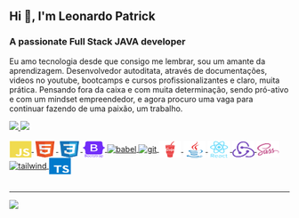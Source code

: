 ## Hi 👋, I'm Leonardo Patrick
### A passionate Full Stack JAVA developer
Eu amo tecnologia desde que consigo me lembrar, sou um amante da 
aprendizagem.
Desenvolvedor autoditata, através de documentações, videos no 
youtube, bootcamps e cursos profissionalizantes e claro, muita prática.
Pensando fora da caixa e com muita determinação, sendo pró-ativo e com 
um mindset empreendedor, e agora procuro uma vaga para continuar 
fazendo de uma paixão, um trabalho.

 <div>
   <a href="https://github.com/leosalema213">
   <img height="180em" src="https://github-readme-stats.vercel.app/api?username=leosalema213&show_icons=true&theme=tokyonight&include_all_commits=true&count_private=true"/>
   <img height="180em" src="https://github-readme-stats.vercel.app/api/top-langs/?username=leosalema213&layout=compact&langs_count=6&theme=tokyonight"/>

</div>
<div style="display: inline_block"><br>
  <img align="center" alt="Js" height="30" width="40" src="https://raw.githubusercontent.com/devicons/devicon/master/icons/javascript/javascript-plain.svg">
  <img align="center" alt="HTML" height="30" width="40" src="https://raw.githubusercontent.com/devicons/devicon/master/icons/html5/html5-original.svg">
  <img align="center" alt="CSS" height="30" width="40" src="https://raw.githubusercontent.com/devicons/devicon/master/icons/css3/css3-original.svg">
  <img align="center" alt="bootstrap" height="30" width="40" src="https://raw.githubusercontent.com/devicons/devicon/master/icons/bootstrap/bootstrap-plain-wordmark.svg">
  <img align="center" alt="babel" height="30" width="40" src="https://www.vectorlogo.zone/logos/babeljs/babeljs-icon.svg">
  <img align="center" alt="git" height="30" width="40" src="https://www.vectorlogo.zone/logos/git-scm/git-scm-icon.svg">
  <img align="center" alt="gulp" height="30" width="40" src="https://raw.githubusercontent.com/devicons/devicon/master/icons/gulp/gulp-plain.svg">
  <img align="center" alt="java" height="30" width="40" src="https://raw.githubusercontent.com/devicons/devicon/master/icons/java/java-original.svg">
  <img align="center" alt="react" height="30" width="40" src="https://raw.githubusercontent.com/devicons/devicon/master/icons/react/react-original-wordmark.svg">
  <img align="center" alt="redux" height="30" width="40" src="https://raw.githubusercontent.com/devicons/devicon/master/icons/redux/redux-original.svg">
  <img align="center" alt="sass" height="30" width="40" src="https://raw.githubusercontent.com/devicons/devicon/master/icons/sass/sass-original.svg">
  <img align="center" alt="tailwind" height="30" width="40" src="https://www.vectorlogo.zone/logos/tailwindcss/tailwindcss-icon.svg">
  <img align="center" alt="typescript" height="30" width="40" src="https://raw.githubusercontent.com/devicons/devicon/master/icons/typescript/typescript-original.svg">

 
 
</div>
 
 <br>
 
 <hr>
<div> 
  <a href="https://www.linkedin.com/in/l-ps/" target="_blank"><img src="https://img.shields.io/badge/-LinkedIn-%230077B5?style=for-the-badge&logo=linkedin&logoColor=white" target="_blank"></a> 
</div>

